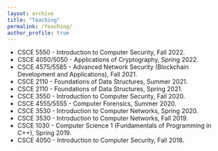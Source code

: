 ```yaml
---
layout: archive
title: "Teaching"
permalink: /teaching/
author_profile: true
---
```



* CSCE 5550 - Introduction to Computer Security, Fall 2022.
* CSCE 4050/5050 - Applications of Cryptography, Spring 2022.
* CSCE 4575/5585 - Advanced Network Security (Blockchain Development and Applications), Fall 2021.
* CSCE 2110 - Foundations of Data Structures, Summer 2021.
* CSCE 2110 - Foundations of Data Structures, Spring 2021.
* CSCE 3550 - Introduction to Computer Security, Fall 2020.
* CSCE 4555/5555 - Computer Forensics, Summer 2020.
* CSCE 3530 - Introduction to Computer Networks, Spring 2020.
* CSCE 3530 - Introduction to Computer Networks, Fall 2019.
* CSCE 1030 - Computer Science 1 (Fundamentals of Programming in C++), Spring 2019.
* CSCE 4050 - Introduction to Computer Security, Fall 2018.